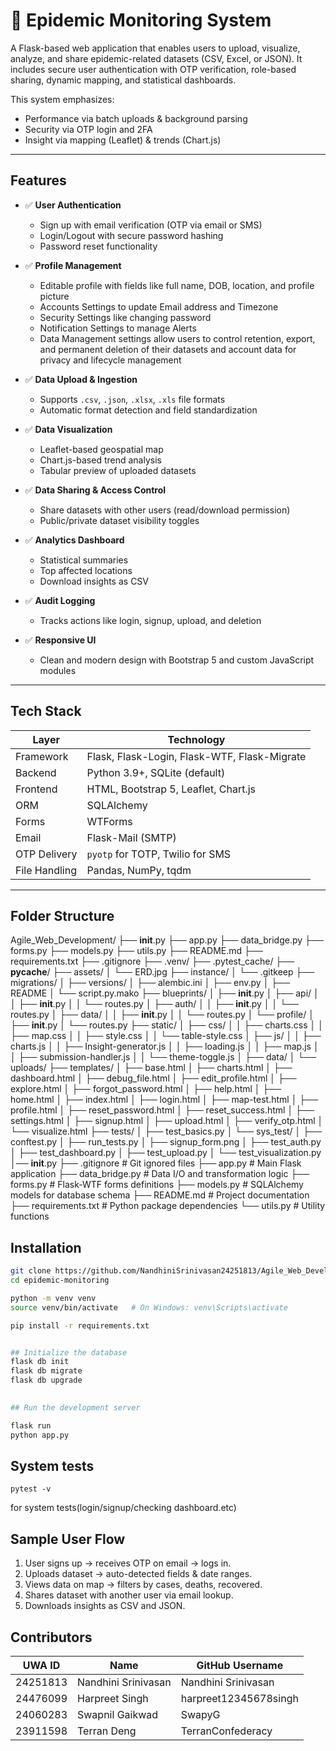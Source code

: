 # 🧬 Epidemic Monitoring System

A Flask-based web application that enables users to upload, visualize, analyze, and share epidemic-related datasets (CSV, Excel, or JSON). It includes secure user authentication with OTP verification, role-based sharing, dynamic mapping, and statistical dashboards.

This system emphasizes:
- Performance via batch uploads & background parsing
- Security via OTP login and 2FA
- Insight via mapping (Leaflet) & trends (Chart.js)
----------------------------------------------------------------------------------------------------

## Features

- ✅ **User Authentication**
  - Sign up with email verification (OTP via email or SMS)
  - Login/Logout with secure password hashing
  - Password reset functionality

- ✅ **Profile Management**
  - Editable profile with fields like full name, DOB, location, and profile picture
  - Accounts Settings to update Email address and Timezone
  - Security Settings like changing password
  - Notification Settings to manage Alerts
  - Data Management settings allow users to control retention, export, and permanent deletion of their datasets and account data for privacy and lifecycle management

- ✅ **Data Upload & Ingestion**
  - Supports `.csv`, `.json`, `.xlsx`, `.xls` file formats
  - Automatic format detection and field standardization

- ✅ **Data Visualization**
  - Leaflet-based geospatial map
  - Chart.js-based trend analysis
  - Tabular preview of uploaded datasets


- ✅ **Data Sharing & Access Control**
  - Share datasets with other users (read/download permission)
  - Public/private dataset visibility toggles

- ✅ **Analytics Dashboard**
  - Statistical summaries
  - Top affected locations
  - Download insights as CSV

- ✅ **Audit Logging**
  - Tracks actions like login, signup, upload, and deletion

- ✅ **Responsive UI**
  - Clean and modern design with Bootstrap 5 and custom JavaScript modules

----------------------------------------------------------------------------------------------------

## Tech Stack

| Layer         | Technology                              |
|--------------|------------------------------------------|
| Framework     | Flask, Flask-Login, Flask-WTF, Flask-Migrate |
| Backend       | Python 3.9+, SQLite (default)            |
| Frontend      | HTML, Bootstrap 5, Leaflet, Chart.js     |
| ORM           | SQLAlchemy                               |
| Forms         | WTForms                                  |
| Email         | Flask-Mail (SMTP)                        |
| OTP Delivery  | `pyotp` for TOTP, Twilio for SMS         |
| File Handling | Pandas, NumPy, tqdm                      |

---

## Folder Structure
Agile_Web_Development/
├── __init__.py
├── app.py
├── data_bridge.py
├── forms.py
├── models.py
├── utils.py
├── README.md
├── requirements.txt
├── .gitignore
├── .venv/
├── .pytest_cache/
├── __pycache__/
├── assets/
│   └── ERD.jpg
├── instance/
│   └── .gitkeep
├── migrations/
│   ├── versions/
│   ├── alembic.ini
│   ├── env.py
│   ├── README
│   └── script.py.mako
├── blueprints/
│   ├── __init__.py
│   ├── api/
│   │   ├── __init__.py
│   │   └── routes.py
│   ├── auth/
│   │   ├── __init__.py
│   │   └── routes.py
│   ├── data/
│   │   ├── __init__.py
│   │   └── routes.py
│   └── profile/
│       ├── __init__.py
│       └── routes.py
├── static/
│   ├── css/
│   │   ├── charts.css
│   │   ├── map.css
│   │   ├── style.css
│   │   └── table-style.css
│   ├── js/
│   │   ├── charts.js
│   │   ├── Insight-generator.js
│   │   ├── loading.js
│   │   ├── map.js
│   │   ├── submission-handler.js
│   │   └── theme-toggle.js
│   ├── data/
│   └── uploads/
├── templates/
│   ├── base.html
│   ├── charts.html
│   ├── dashboard.html
│   ├── debug_file.html
│   ├── edit_profile.html
│   ├── explore.html
│   ├── forgot_password.html
│   ├── help.html
│   ├── home.html
│   ├── index.html
│   ├── login.html
│   ├── map-test.html
│   ├── profile.html
│   ├── reset_password.html
│   ├── reset_success.html
│   ├── settings.html
│   ├── signup.html
│   ├── upload.html
│   ├── verify_otp.html
│   └── visualize.html
├── tests/
│   ├── test_basics.py
│   └── sys_test/
│       ├── conftest.py
│       ├── run_tests.py
│       ├── signup_form.png
│       ├── test_auth.py
│       ├── test_dashboard.py
│       ├── test_upload.py
│       └── test_visualization.py
│── __init__.py
├── .gitignore                  # Git ignored files
├── app.py                      # Main Flask application
├── data_bridge.py              # Data I/O and transformation logic
├── forms.py                    # Flask-WTF forms definitions
├── models.py                   # SQLAlchemy models for database schema
├── README.md                   # Project documentation
├── requirements.txt            # Python package dependencies
└── utils.py                    # Utility functions



## Installation
```bash
git clone https://github.com/NandhiniSrinivasan24251813/Agile_Web_Development
cd epidemic-monitoring

python -m venv venv
source venv/bin/activate   # On Windows: venv\Scripts\activate

pip install -r requirements.txt


## Initialize the database
flask db init
flask db migrate
flask db upgrade
 

## Run the development server

flask run 
python app.py

```

## System tests

```
pytest -v 
```
for system tests(login/signup/checking dashboard.etc)


## Sample User Flow
1. User signs up → receives OTP on email → logs in.
2. Uploads dataset → auto-detected fields & date ranges.
3. Views data on map → filters by cases, deaths, recovered.
4. Shares dataset with another user via email lookup.
5. Downloads insights as CSV and JSON.

## Contributors

| UWA ID   | Name               | GitHub Username         |
|----------|--------------------|--------------------------|
| 24251813 | Nandhini Srinivasan| Nandhini Srinivasan      |
| 24476099 | Harpreet Singh     | harpreet12345678singh    |
| 24060283 | Swapnil Gaikwad    | SwapyG                   |
| 23911598 | Terran Deng        | TerranConfederacy        |
